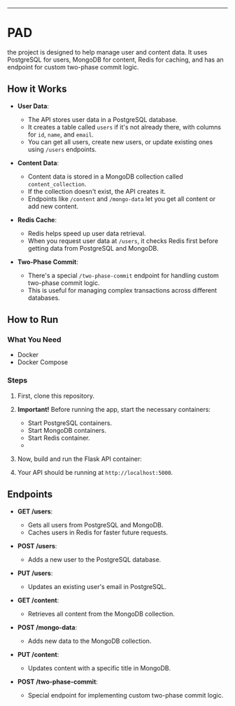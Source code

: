 
---

# PAD

the project is designed to help manage user and content data. It uses PostgreSQL for users, MongoDB for content, Redis for caching, and has an endpoint for custom two-phase commit logic.

## How it Works

- **User Data**:
  - The API stores user data in a PostgreSQL database.
  - It creates a table called `users` if it's not already there, with columns for `id`, `name`, and `email`.
  - You can get all users, create new users, or update existing ones using `/users` endpoints.

- **Content Data**:
  - Content data is stored in a MongoDB collection called `content_collection`.
  - If the collection doesn't exist, the API creates it.
  - Endpoints like `/content` and `/mongo-data` let you get all content or add new content.

- **Redis Cache**:
  - Redis helps speed up user data retrieval.
  - When you request user data at `/users`, it checks Redis first before getting data from PostgreSQL and MongoDB.

- **Two-Phase Commit**:
  - There's a special `/two-phase-commit` endpoint for handling custom two-phase commit logic.
  - This is useful for managing complex transactions across different databases.

## How to Run

### What You Need
- Docker
- Docker Compose

### Steps

1. First, clone this repository.

2. **Important!** Before running the app, start the necessary containers:
   - Start PostgreSQL containers.
   - Start MongoDB containers.
   - Start Redis container.
   - 
3. Now, build and run the Flask API container:

4. Your API should be running at `http://localhost:5000`.

## Endpoints

- **GET /users**:
  - Gets all users from PostgreSQL and MongoDB.
  - Caches users in Redis for faster future requests.

- **POST /users**:
  - Adds a new user to the PostgreSQL database.

- **PUT /users**:
  - Updates an existing user's email in PostgreSQL.

- **GET /content**:
  - Retrieves all content from the MongoDB collection.

- **POST /mongo-data**:
  - Adds new data to the MongoDB collection.

- **PUT /content**:
  - Updates content with a specific title in MongoDB.

- **POST /two-phase-commit**:
  - Special endpoint for implementing custom two-phase commit logic.